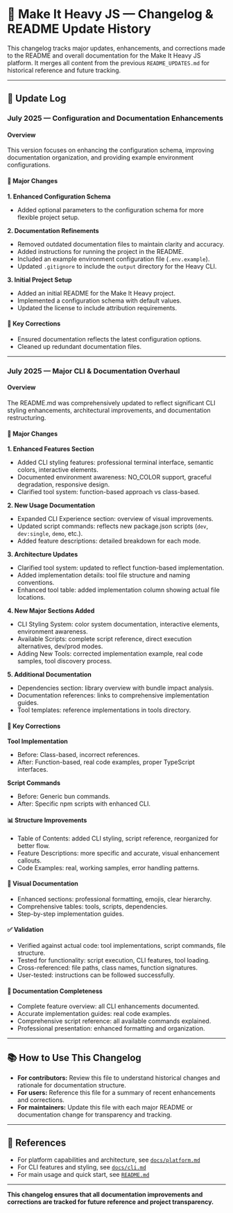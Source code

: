 # 📝 Make It Heavy JS — Changelog & README Update History

This changelog tracks major updates, enhancements, and corrections made to the README and overall documentation for the Make It Heavy JS platform. It merges all content from the previous `README_UPDATES.md` for historical reference and future tracking.

---

## 📅 Update Log

### July 2025 — Configuration and Documentation Enhancements

#### Overview

This version focuses on enhancing the configuration schema, improving documentation organization, and providing example environment configurations.

#### 🔄 Major Changes

**1. Enhanced Configuration Schema**

- Added optional parameters to the configuration schema for more flexible project setup.

**2. Documentation Refinements**

- Removed outdated documentation files to maintain clarity and accuracy.
- Added instructions for running the project in the README.
- Included an example environment configuration file (`.env.example`).
- Updated `.gitignore` to include the `output` directory for the Heavy CLI.

**3. Initial Project Setup**

- Added an initial README for the Make It Heavy project.
- Implemented a configuration schema with default values.
- Updated the license to include attribution requirements.

#### 🎯 Key Corrections

- Ensured documentation reflects the latest configuration options.
- Cleaned up redundant documentation files.

---

### July 2025 — Major CLI & Documentation Overhaul

#### Overview

The README.md was comprehensively updated to reflect significant CLI styling enhancements, architectural improvements, and documentation restructuring.

#### 🔄 Major Changes

**1. Enhanced Features Section**

- Added CLI styling features: professional terminal interface, semantic colors, interactive elements.
- Documented environment awareness: NO_COLOR support, graceful degradation, responsive design.
- Clarified tool system: function-based approach vs class-based.

**2. New Usage Documentation**

- Expanded CLI Experience section: overview of visual improvements.
- Updated script commands: reflects new package.json scripts (`dev`, `dev:single`, `demo`, etc.).
- Added feature descriptions: detailed breakdown for each mode.

**3. Architecture Updates**

- Clarified tool system: updated to reflect function-based implementation.
- Added implementation details: tool file structure and naming conventions.
- Enhanced tool table: added implementation column showing actual file locations.

**4. New Major Sections Added**

- CLI Styling System: color system documentation, interactive elements, environment awareness.
- Available Scripts: complete script reference, direct execution alternatives, dev/prod modes.
- Adding New Tools: corrected implementation example, real code samples, tool discovery process.

**5. Additional Documentation**

- Dependencies section: library overview with bundle impact analysis.
- Documentation references: links to comprehensive implementation guides.
- Tool templates: reference implementations in tools directory.

#### 🎯 Key Corrections

**Tool Implementation**

- Before: Class-based, incorrect references.
- After: Function-based, real code examples, proper TypeScript interfaces.

**Script Commands**

- Before: Generic bun commands.
- After: Specific npm scripts with enhanced CLI.

#### 📊 Structure Improvements

- Table of Contents: added CLI styling, script reference, reorganized for better flow.
- Feature Descriptions: more specific and accurate, visual enhancement callouts.
- Code Examples: real, working samples, error handling patterns.

#### 🎨 Visual Documentation

- Enhanced sections: professional formatting, emojis, clear hierarchy.
- Comprehensive tables: tools, scripts, dependencies.
- Step-by-step implementation guides.

#### ✅ Validation

- Verified against actual code: tool implementations, script commands, file structure.
- Tested for functionality: script execution, CLI features, tool loading.
- Cross-referenced: file paths, class names, function signatures.
- User-tested: instructions can be followed successfully.

#### 📖 Documentation Completeness

- Complete feature overview: all CLI enhancements documented.
- Accurate implementation guides: real code examples.
- Comprehensive script reference: all available commands explained.
- Professional presentation: enhanced formatting and organization.

---

## 📚 How to Use This Changelog

- **For contributors:** Review this file to understand historical changes and rationale for documentation structure.
- **For users:** Reference this file for a summary of recent enhancements and corrections.
- **For maintainers:** Update this file with each major README or documentation change for transparency and tracking.

---

## 🔗 References

- For platform capabilities and architecture, see [`docs/platform.md`](./platform.md)
- For CLI features and styling, see [`docs/cli.md`](./cli.md)
- For main usage and quick start, see [`README.md`](../README.md)

---

**This changelog ensures that all documentation improvements and corrections are tracked for future reference and project transparency.**
